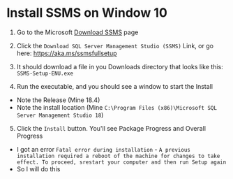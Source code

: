 # Install SSMS on Window 10

1. Go to the Microsoft [Download SSMS](https://docs.microsoft.com/en-us/sql/ssms/download-sql-server-management-studio-ssms?view=sql-server-ver15) page

2. Click the `Download SQL Server Management Studio (SSMS)` Link, or go here: https://aka.ms/ssmsfullsetup

3. It should download a file in you Downloads directory that looks like this: `SSMS-Setup-ENU.exe`

4. Run the executable, and you should see a window to start the Install

  * Note the Release (Mine 18.4)
  * Note the install location (Mine `C:\Program Files (x86)\Microsoft SQL Server Management Studio 18`)
  
5. Click the `Install` button. You'll see Package Progress and Overall Progress

  * I got an error `Fatal error during installation` - `A previous installation required a reboot of the machine for changes to take effect. To proceed, srestart your computer and then run Setup again`
  * So I will do this
